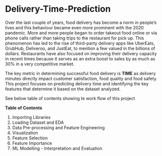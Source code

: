 # Delivery-Time-Prediction
Over the last couple of years, food delivery has become a norm in people’s lives and this behaviour became even more prominent with the 2020 pandemic. More and more people began to order takeout food online or via phone calls rather than taking trips to the restaurant for pick up. This phenomenon has led to the rise of third-party delivery apps like UberEats, GrubHub, Deliveroo, and JustEat, to mention a few valued in the billions of dollars. Restaurants have also focused on improving their delivery capacity in recent times because it serves as an extra boost to sales by as much as 30% in a very competitive market.

The key metric in determining successful food delivery is **TIME** as delivery minutes directly impact customer satisfaction, food quality and food safety. This project focuses on predicting delivery time and identifying the key features that determine it based on the dataset analyzed.

See below table of contents showing te work flow of this project

**Table of Contents**
1. Importing Libraries
2. Loading Dataset and EDA
3. Data Pre-processing and Feature Engineering
4. Visualization
5. Feature Selection
6. Feature Importance
7. ML Modelling - Interpretation and Evaluation
